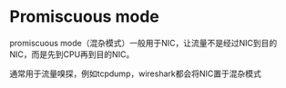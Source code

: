 # Promiscuous mode

promiscuous mode（混杂模式）一般用于NIC，让流量不是经过NIC到目的NIC，而是先到CPU再到目的NIC。

通常用于流量嗅探，例如tcpdump，wireshark都会将NIC置于混杂模式